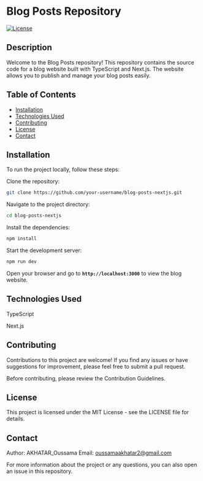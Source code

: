 # Blog Posts Repository

[![License](https://img.shields.io/badge/License-MIT-blue.svg)](https://opensource.org/licenses/MIT)

## Description

Welcome to the Blog Posts repository! This repository contains the source code for a blog website built with TypeScript and Next.js. The website allows you to publish and manage your blog posts easily.

## Table of Contents

- [Installation](#installation)
- [Technologies Used](#technologies-used)
- [Contributing](#contributing)
- [License](#license)
- [Contact](#contact)

## Installation

To run the project locally, follow these steps:

Clone the repository:

```bash
git clone https://github.com/your-username/blog-posts-nextjs.git
```

Navigate to the project directory:

```bash
cd blog-posts-nextjs
```

Install the dependencies:

```bash
npm install
```

Start the development server:

```bash
npm run dev
```

Open your browser and go to **`http://localhost:3000`** to view the blog website.

## Technologies Used

TypeScript

Next.js

## Contributing

Contributions to this project are welcome! If you find any issues or have suggestions for improvement, please feel free to submit a pull request.

Before contributing, please review the Contribution Guidelines.

## License

This project is licensed under the MIT License - see the LICENSE file for details.

## Contact

Author: AKHATAR_Oussama
Email: <oussamaakhatar2@gmail.com>

For more information about the project or any questions, you can also open an issue in this repository.
